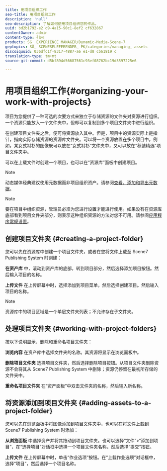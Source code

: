 ```yaml
---
title: 用项目组织工作
seo-title: 用项目组织工作
description: 'null'
seo-description: 了解如何使用项目组织您的作品。
uuid: bd2b1792-e2 d9-4a15-90c1-8ef2 cf632867
contentOwner: admin
content-type: 引用
products: SG_ EXPERIENCE MANAGER/Dynamic-Media-Scene-7
geptopics: SG_ SCENESELEFERENDER_ PK/categories/managing_ assets
discoiquuid: 036dfc1f-8317-4887-a6 e1-d8 cb61819 c
translation-type: tm+mt
source-git-commit: d5bf894d56687561c93ef08762bc19d3597225e6

---
```



# 用项目组织工作{#organizing-your-work-with-projects}

项目为您提供了一种可选的次要方式来独立于存储资源的文件夹对资源进行组织。一个资源只能放入一个文件夹中，但却可以复制到多个项目文件夹中进行组织。

在创建项目文件夹之后，便可将资源放入其中。但是，项目中的资源实际上是指针，指向实际存储资源的资源库文件夹。可以将一个资源放置在多个项目中。例如，某女式衬衫的图像既可以放在“女式衬衫”文件夹中，又可以放在“秋装精选”项目文件夹中。

可以在上载文件时创建一个项目，也可以在“资源库”面板中创建项目。

>[!NOTE]
>
>动态媒体经典建议使用元数据而非项目组织资产。请参阅[查看、添加和导出元数据](viewing-adding-exporting-metadata.md)。

>[!NOTE]
>
>要在项目中组织资源，管理员必须为您进行设置才能进行使用。如果没有在资源库底部看到项目文件夹部分，则表示这种组织资源的方法对您不可用。请参阅[应用程序常规设置](application-setup.md#general-settings)。

## 创建项目文件夹 {#creating-a-project-folder}

您可以先在资源库中创建一个项目文件夹，或者在您将文件上载至 Scene7 Publishing System 时创建：

**在资产库** 中，滚动到资产库的底部，转到项目部分，然后选择添加项目按钮。然后输入项目的名称。

**上传文件** 在上传屏幕中时，选择添加到项目菜单，然后选择创建项目。然后输入项目的名称。

>[!NOTE]
>
>资源库中的项目区域是一个单层文件夹列表；不允许存在子文件夹。

## 处理项目文件夹 {#working-with-project-folders}

按以下说明显示、删除和重命名项目文件夹：

**浏览内容** 在资产库中选择文件夹的名称。其资源将显示在浏览面板中。

**删除项目文件夹** 选择项目文件夹，然后选择删除项目按钮。从项目文件夹删除资源不会将其从 Scene7 Publishing System 中删除；资源仍停留在最初所存储的文件夹中。

**重命名项目文件夹** 在“资产面板”中双击文件夹的名称，然后输入新名称。

## 将资源添加到项目文件夹 {#adding-assets-to-a-project-folder}

您可以先在浏览面板中将图像添加到项目文件夹中，也可以在将文件上载到 Scene7 Publishing System 时添加：

**从浏览面板** 中选择资产并将其拖动到项目文件夹。也可以选择“文件”&gt;“添加到项目”，在“选择项目”对话框中选择一个项目文件夹名称，然后选择“提交”按钮。

**上传文件** 在上传屏幕中时，单击“作业选项”按钮。在“上载作业选项”对话框中，选择“项目”，然后选择一个项目名称。
